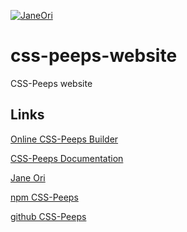 [![JaneOri](https://img.shields.io/badge/JaneOri%20%F0%9F%91%BD-I%20made%20a%20thing!-blueviolet.svg?labelColor=222222)](https://twitter.com/Jane0ri)

# css-peeps-website
CSS-Peeps website

## Links

[Online CSS-Peeps Builder](https://css-peeps.com)

[CSS-Peeps Documentation](https://css-peeps.com/#docs)

[Jane Ori](https://twitter.com/Jane0ri)

[npm CSS-Peeps](https://www.npmjs.com/package/css-peeps)

[github CSS-Peeps](https://github.com/propjockey/css-peeps)
